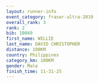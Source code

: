 ```yaml
---
layout: runner-info 
event_category: fraser-ultra-2019 
overall_rank: 3
rank: 2
bib: 10049
first_name: WILLIE
last_name: DAVID CHRISTOPHER
distance: 100KM
country: Philippines
category_km: 100KM
gender: Male
finish_time: 11-31-25
---
```

